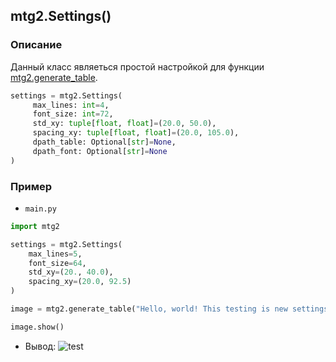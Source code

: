 ## mtg2.Settings()
### Описание
Данный класс являеться простой настройкой для функции [mtg2.generate_table](https://github.com/romanin-rf/mtg.py/blob/main/tutorials/mtg2/generate_table.md#mtg2generate_table).
```python
settings = mtg2.Settings(
     max_lines: int=4,
     font_size: int=72,
     std_xy: tuple[float, float]=(20.0, 50.0),
     spacing_xy: tuple[float, float]=(20.0, 105.0),
     dpath_table: Optional[str]=None,
     dpath_font: Optional[str]=None
)
```
### Пример
- `main.py`
```python
import mtg2

settings = mtg2.Settings(
    max_lines=5,
    font_size=64,
    std_xy=(20., 40.0),
    spacing_xy=(20.0, 92.5)
)

image = mtg2.generate_table("Hello, world! This testing is new settings! qwertyuiopasdfghjklzxcvbnm йцукенгшщзхъфывапролджэячсмитьбю 1234567890 +-*/|\\", settings=settings)

image.show()
```
- Вывод:
![test](https://user-images.githubusercontent.com/60302782/168538884-89641bd4-723c-4f75-8a7c-1760a8c0135e.png)
